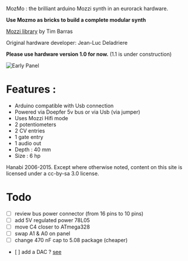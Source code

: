 MozMo : the brilliant arduino Mozzi synth in an eurorack hardware.  



**Use Mozmo as bricks to build a complete modular synth**

[Mozzi library](http://sensorium.github.io/Mozzi/) by Tim Barras

Original hardware developer: Jean-Luc Deladriere 

**Please use hardware version 1.0 for now.** (1.1 is under construction)  


![Early Panel](https://raw.githubusercontent.com/deladriere/euro-modules/master/Mozmo/Img/module.jpg)



# Features :
- Arduino compatible with Usb connection
- Powered via Doepfer 5v bus or via Usb (via jumper)
- Uses Mozzi Hifi mode 
- 2 potentiometers 
- 2 CV entries 
- 1 gate entry 
- 1 audio out
- Depth : 40 mm
- Size : 6 hp

 

Hanabi 2006-2015. Except where otherwise noted, content on this site is licensed under a cc-by-sa 3.0 license.  


 

# Todo
- [ ] review bus power connector (from 16 pins to 10 pins)
- [ ] add 5V regulated power 78L05
- [ ] move C4 closer to ATmega328
- [ ] swap A1 & A0 on panel
- [ ] change 470 nF cap to 5.08 package (cheaper)
- [ ] add a DAC ? [see](https://github.com/jbeuckm/atmega_midi_cv_polysynth)


